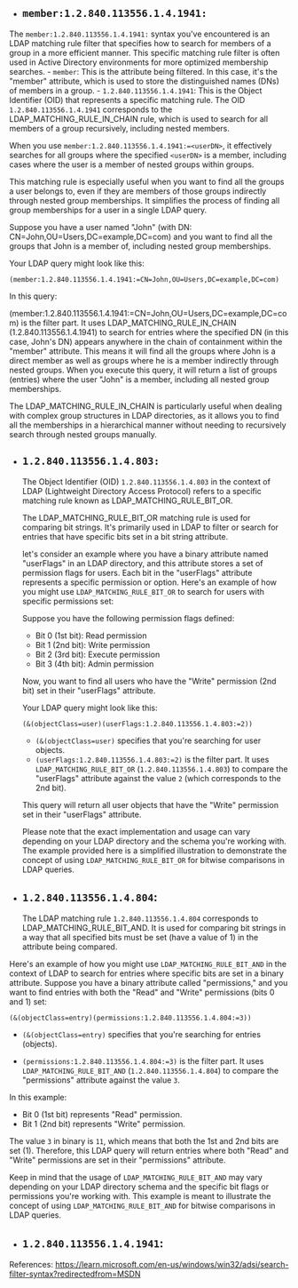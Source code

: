 *  ## `member:1.2.840.113556.1.4.1941:`
  The `member:1.2.840.113556.1.4.1941:` syntax you've encountered is an LDAP matching rule filter that specifies how to search for members of a group in a more efficient manner. This specific matching rule filter is often used in Active Directory environments for more optimized membership searches.
    - `member`: This is the attribute being filtered. In this case, it's the "member" attribute, which is used to store the distinguished names (DNs) of members in a group.
    - `1.2.840.113556.1.4.1941`: This is the Object Identifier (OID) that represents a specific matching rule. The OID `1.2.840.113556.1.4.1941` corresponds to the LDAP_MATCHING_RULE_IN_CHAIN rule, which is used to search for all members of a group recursively, including nested members.

   When you use `member:1.2.840.113556.1.4.1941:=<userDN>`, it effectively searches for all groups where the specified `<userDN>` is a member, including cases where the user is a member of nested groups within groups.
 
   This matching rule is especially useful when you want to find all the groups a user belongs to, even if they are members of those groups indirectly through nested group memberships. It simplifies the process of finding all group memberships for a user in a single LDAP query.

   Suppose you have a user named "John" (with DN: CN=John,OU=Users,DC=example,DC=com) and you want to find all the groups that John is a member of, including nested group memberships.

Your LDAP query might look like this:

```plaintext
(member:1.2.840.113556.1.4.1941:=CN=John,OU=Users,DC=example,DC=com)
```
In this query:

(member:1.2.840.113556.1.4.1941:=CN=John,OU=Users,DC=example,DC=com) is the filter part. It uses LDAP_MATCHING_RULE_IN_CHAIN (1.2.840.113556.1.4.1941) to search for entries where the specified DN (in this case, John's DN) appears anywhere in the chain of containment within the "member" attribute. This means it will find all the groups where John is a direct member as well as groups where he is a member indirectly through nested groups.
When you execute this query, it will return a list of groups (entries) where the user "John" is a member, including all nested group memberships.

The LDAP_MATCHING_RULE_IN_CHAIN is particularly useful when dealing with complex group structures in LDAP directories, as it allows you to find all the memberships in a hierarchical manner without needing to recursively search through nested groups manually.


* ## `1.2.840.113556.1.4.803:` 
     The Object Identifier (OID) `1.2.840.113556.1.4.803` in the context of LDAP (Lightweight Directory Access Protocol) refers to a specific matching rule known as LDAP_MATCHING_RULE_BIT_OR.
    
     The LDAP_MATCHING_RULE_BIT_OR matching rule is used for comparing bit strings. It's primarily used in LDAP to filter or search for entries that have specific bits set in a bit string attribute.
    
     let's consider an example where you have a binary attribute named "userFlags" in an LDAP directory, and this attribute stores a set of permission flags for users. Each bit in the "userFlags" attribute represents a specific permission or option. Here's an example of how you might use `LDAP_MATCHING_RULE_BIT_OR` to search for users with specific permissions set:

    Suppose you have the following permission flags defined:
    
    - Bit 0 (1st bit): Read permission
    - Bit 1 (2nd bit): Write permission
    - Bit 2 (3rd bit): Execute permission
    - Bit 3 (4th bit): Admin permission
    
    Now, you want to find all users who have the "Write" permission (2nd bit) set in their "userFlags" attribute.
    
    Your LDAP query might look like this:
    
    ```plaintext
    (&(objectClass=user)(userFlags:1.2.840.113556.1.4.803:=2))
    ```
    
    - `(&(objectClass=user)` specifies that you're searching for user objects.
    - `(userFlags:1.2.840.113556.1.4.803:=2)` is the filter part. It uses `LDAP_MATCHING_RULE_BIT_OR` (`1.2.840.113556.1.4.803`) to compare the "userFlags" attribute against the value `2` (which corresponds to the 2nd bit).
    
    This query will return all user objects that have the "Write" permission set in their "userFlags" attribute.
    
    Please note that the exact implementation and usage can vary depending on your LDAP directory and the schema you're working with. The example provided here is a simplified illustration to demonstrate the concept of using `LDAP_MATCHING_RULE_BIT_OR` for bitwise comparisons in LDAP queries.

* ## `1.2.840.113556.1.4.804`:
  The LDAP matching rule `1.2.840.113556.1.4.804` corresponds to LDAP_MATCHING_RULE_BIT_AND. It is used for comparing bit strings in a way that all specified bits must be set (have a value of 1) in the attribute being compared.

Here's an example of how you might use `LDAP_MATCHING_RULE_BIT_AND` in the context of LDAP to search for entries where specific bits are set in a binary attribute. Suppose you have a binary attribute called "permissions," and you want to find entries with both the "Read" and "Write" permissions (bits 0 and 1) set:

```plaintext
(&(objectClass=entry)(permissions:1.2.840.113556.1.4.804:=3))
```

- `(&(objectClass=entry)` specifies that you're searching for entries (objects).

- `(permissions:1.2.840.113556.1.4.804:=3)` is the filter part. It uses `LDAP_MATCHING_RULE_BIT_AND` (`1.2.840.113556.1.4.804`) to compare the "permissions" attribute against the value `3`.

In this example:

- Bit 0 (1st bit) represents "Read" permission.
- Bit 1 (2nd bit) represents "Write" permission.

The value `3` in binary is `11`, which means that both the 1st and 2nd bits are set (1). Therefore, this LDAP query will return entries where both "Read" and "Write" permissions are set in their "permissions" attribute.

Keep in mind that the usage of `LDAP_MATCHING_RULE_BIT_AND` may vary depending on your LDAP directory schema and the specific bit flags or permissions you're working with. This example is meant to illustrate the concept of using `LDAP_MATCHING_RULE_BIT_AND` for bitwise comparisons in LDAP queries.


* ## `1.2.840.113556.1.4.1941`:
  
References: https://learn.microsoft.com/en-us/windows/win32/adsi/search-filter-syntax?redirectedfrom=MSDN
